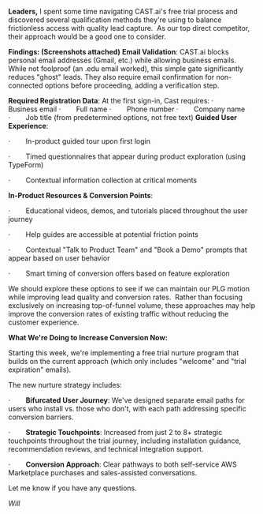 **Leaders,**
I spent some time navigating CAST.ai's free trial process and discovered several qualification methods they're using to balance frictionless access with quality lead capture.  As our top direct competitor, their approach would be a good one to consider.

**Findings: (Screenshots attached)**
**Email Validation**: CAST.ai blocks personal email addresses (Gmail, etc.) while allowing business emails. While not foolproof (an .edu email worked), this simple gate significantly reduces "ghost" leads. They also require email confirmation for non-connected options before proceeding, adding a verification step.

**Required Registration Data**:  At the first sign-in, Cast requires:
·        Business email
·        Full name
·        Phone number
·        Company name
·        Job title (from predetermined options, not free text)
**Guided User Experience**:

·        In-product guided tour upon first login

·        Timed questionnaires that appear during product exploration (using TypeForm)

·        Contextual information collection at critical moments

**In-Product Resources & Conversion Points**:

·        Educational videos, demos, and tutorials placed throughout the user journey

·        Help guides are accessible at potential friction points

·        Contextual "Talk to Product Team" and "Book a Demo" prompts that appear based on user behavior

·        Smart timing of conversion offers based on feature exploration

We should explore these options to see if we can maintain our PLG motion while improving lead quality and conversion rates.  Rather than focusing exclusively on increasing top-of-funnel volume, these approaches may help improve the conversion rates of existing traffic without reducing the customer experience.

**What We're Doing to Increase Conversion Now:**

Starting this week, we're implementing a free trial nurture program that builds on the current approach (which only includes "welcome" and "trial expiration" emails).

The new nurture strategy includes:

·        **Bifurcated User Journey**: We've designed separate email paths for users who install vs. those who don't, with each path addressing specific conversion barriers.

·        **Strategic Touchpoints**: Increased from just 2 to 8+ strategic touchpoints throughout the trial journey, including installation guidance, recommendation reviews, and technical integration support.

·        **Conversion Approach**: Clear pathways to both self-service AWS Marketplace purchases and sales-assisted conversations.

Let me know if you have any questions.

_Will_